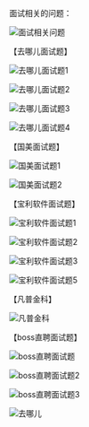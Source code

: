 面试相关的问题：

![面试相关问题](面试相关问题.png)

【去哪儿面试题】

![去哪儿面试题1](去哪儿面试题1.jpg)

![去哪儿面试题2](去哪儿面试题2.jpg)

![去哪儿面试题3](去哪儿面试题3.jpg)

![去哪儿面试题4](去哪儿面试题4.jpg)



【国美面试题】

![国美面试题1](国美面试题1.jpg)

![国美面试题2](国美面试题2.jpg)



【宝利软件面试题】

![宝利软件面试题1](宝利软件面试题1.jpg)

![宝利软件面试题2](宝利软件面试题2.jpg)

![宝利软件面试题3](宝利软件面试题3.jpg)

![宝利软件面试题5](宝利软件面试题5.jpg)

【凡普金科】    

![凡普金科](凡普金科.jpg)

【boss直聘面试题】

![boss直聘面试题](boss直聘面试题.jpg)

![boss直聘面试题2](boss直聘面试题2.jpg)

![boss直聘面试题3](boss直聘面试题3.jpg)

![去哪儿](去哪儿.jpg)

